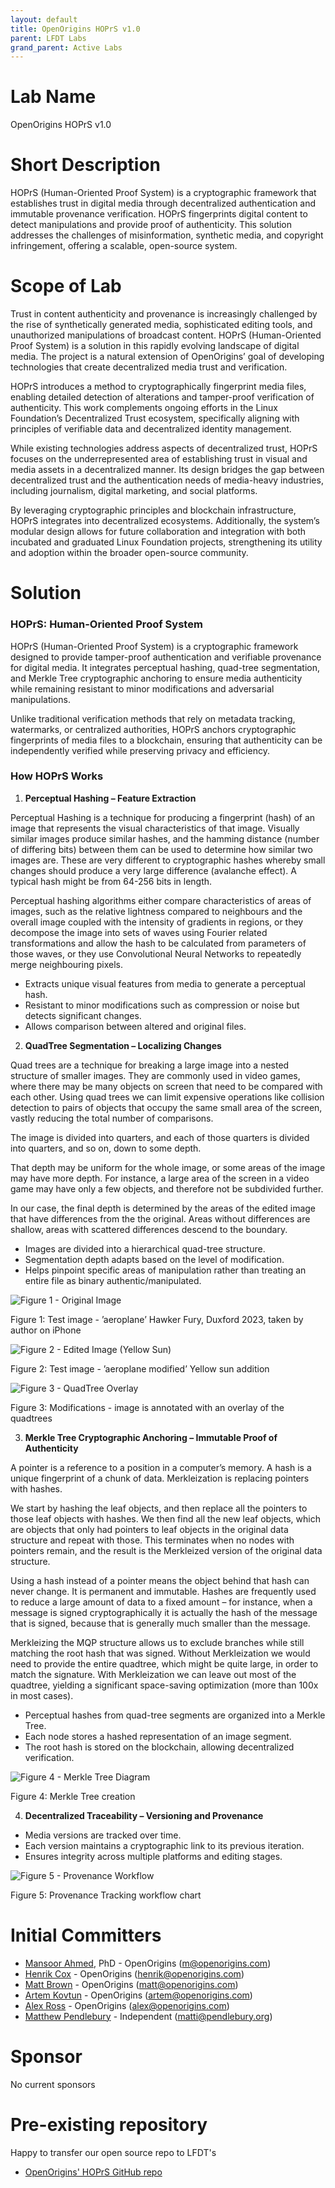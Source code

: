 ```yaml
---
layout: default
title: OpenOrigins HOPrS v1.0
parent: LFDT Labs
grand_parent: Active Labs
---
```

# Lab Name
OpenOrigins HOPrS v1.0

# Short Description
HOPrS (Human-Oriented Proof System) is a cryptographic framework that establishes trust in digital media through decentralized authentication and immutable provenance verification. HOPrS fingerprints digital content to detect manipulations and provide proof of authenticity. This solution addresses the challenges of misinformation, synthetic media, and copyright infringement, offering a scalable, open-source system.

# Scope of Lab
Trust in content authenticity and provenance is increasingly challenged by the rise of synthetically generated media, sophisticated editing tools, and unauthorized manipulations of broadcast content. HOPrS (Human-Oriented Proof System) is a solution in this rapidly evolving landscape of digital media. The project is a natural extension of OpenOrigins’ goal of developing technologies that create decentralized media trust and verification.

HOPrS introduces a method to cryptographically fingerprint media files, enabling detailed detection of alterations and tamper-proof verification of authenticity. This work complements ongoing efforts in the Linux Foundation’s Decentralized Trust ecosystem, specifically aligning with principles of verifiable data and decentralized identity management.

While existing technologies address aspects of decentralized trust, HOPrS focuses on the underrepresented area of establishing trust in visual and media assets in a decentralized manner. Its design bridges the gap between decentralized trust and the authentication needs of media-heavy industries, including journalism, digital marketing, and social platforms.

By leveraging cryptographic principles and blockchain infrastructure, HOPrS integrates into decentralized ecosystems. Additionally, the system’s modular design allows for future collaboration and integration with both incubated and graduated Linux Foundation projects, strengthening its utility and adoption within the broader open-source community.

# Solution
### **HOPrS: Human-Oriented Proof System**

HOPrS (Human-Oriented Proof System) is a cryptographic framework designed to provide tamper-proof authentication and verifiable provenance for digital media. It integrates perceptual hashing, quad-tree segmentation, and Merkle Tree cryptographic anchoring to ensure media authenticity while remaining resistant to minor modifications and adversarial manipulations.

Unlike traditional verification methods that rely on metadata tracking, watermarks, or centralized authorities, HOPrS anchors cryptographic fingerprints of media files to a blockchain, ensuring that authenticity can be independently verified while preserving privacy and efficiency.

### How HOPrS Works

1. **Perceptual Hashing – Feature Extraction**

Perceptual Hashing is a technique for producing a fingerprint (hash) of an image that represents the visual characteristics of that image. Visually similar images produce similar hashes, and the hamming distance (number of differing bits) between them can be used to determine how similar two images are. These are very different to cryptographic hashes whereby small changes should produce a very large difference (avalanche effect). A typical hash might be from 64-256 bits in length.

Perceptual hashing algorithms either compare characteristics of areas of images, such as the relative lightness compared to neighbours and the overall image coupled with the intensity of gradients in regions, or they decompose the image into sets of waves using Fourier related transformations and allow the hash to be calculated from parameters of those waves, or they use Convolutional Neural Networks to repeatedly merge neighbouring pixels.

- Extracts unique visual features from media to generate a perceptual hash.
- Resistant to minor modifications such as compression or noise but detects significant changes.
- Allows comparison between altered and original files.

2. **QuadTree Segmentation – Localizing Changes**

Quad trees are a technique for breaking a large image into a nested structure of smaller images. They are commonly used in video games, where there may be many objects on screen that need to be compared with each other. Using quad trees we can limit expensive operations like collision detection to pairs of objects that occupy the same small area of the screen, vastly reducing the total number of comparisons.

The image is divided into quarters, and each of those quarters is divided into quarters, and so on, down to some depth.

That depth may be uniform for the whole image, or some areas of the image may have more depth. For instance, a large area of the screen in a video game may have only a few objects, and therefore not be subdivided further.

In our case, the final depth is determined by the areas of the edited image that have differences from the the original. Areas without differences are shallow, areas with scattered differences descend to the boundary.

- Images are divided into a hierarchical quad-tree structure.
- Segmentation depth adapts based on the level of modification.
- Helps pinpoint specific areas of manipulation rather than treating an entire file as binary authentic/manipulated.

![Figure 1 - Original Image](images/figure_1.jpg)

Figure 1: Test image - ’aeroplane’ Hawker Fury, Duxford 2023, taken by author on iPhone

![Figure 2 - Edited Image (Yellow Sun)](images/figure_2.jpg)

Figure 2: Test image - ’aeroplane modified’ Yellow sun addition

![Figure 3 - QuadTree Overlay](images/figure_3.jpg)

Figure 3: Modifications - image is annotated with an overlay of the quadtrees

3. **Merkle Tree Cryptographic Anchoring – Immutable Proof of Authenticity**

A pointer is a reference to a position in a computer’s memory. A hash is a unique fingerprint of a chunk of data. Merkleization is replacing pointers with hashes.

We start by hashing the leaf objects, and then replace all the pointers to those leaf objects with hashes. We then find all the new leaf objects, which are objects that only had pointers to leaf objects in the original data structure and repeat with those. This terminates when no nodes with pointers remain, and the result is the Merkleized version of the original data structure.

Using a hash instead of a pointer means the object behind that hash can never change. It is permanent and immutable. Hashes are frequently used to reduce a large amount of data to a fixed amount – for instance, when a message is signed cryptographically it is actually the hash of the message that is signed, because that is generally much smaller than the message.

Merkleizing the MQP structure allows us to exclude branches while still matching the root hash that was signed. Without Merkleization we would need to provide the entire quadtree, which might be quite large, in order to match the signature. With Merkleization we can leave out most of the quadtree, yielding a significant space-saving optimization (more than 100x in most cases).

- Perceptual hashes from quad-tree segments are organized into a Merkle Tree.
- Each node stores a hashed representation of an image segment.
- The root hash is stored on the blockchain, allowing decentralized verification.

![Figure 4 - Merkle Tree Diagram](images/figure_4.jpg)

Figure 4: Merkle Tree creation

4. **Decentralized Traceability – Versioning and Provenance**
- Media versions are tracked over time.
- Each version maintains a cryptographic link to its previous iteration.
- Ensures integrity across multiple platforms and editing stages.

![Figure 5 - Provenance Workflow](images/figure_5.jpg)

Figure 5: Provenance Tracking workflow chart

# Initial Committers
- [Mansoor Ahmed](https://github.com/humannyty), PhD - OpenOrigins (m@openorigins.com)
- [Henrik Cox](https://github.com/henrikcox) - OpenOrigins (henrik@openorigins.com)
- [Matt Brown](https://github.com/mattnbrown) - OpenOrigins (matt@openorigins.com)
- [Artem Kovtun](https://github.com/artem-openorigins) - OpenOrigins (artem@openorigins.com)
- [Alex Ross](https://github.com/Alex-OpenOrigins) - OpenOrigins (alex@openorigins.com)
- [Matthew Pendlebury](https://github.com/matthewpendlebury) - Independent (matti@pendlebury.org)

# Sponsor
No current sponsors

# Pre-existing repository
Happy to transfer our open source repo to LFDT's
- [OpenOrigins' HOPrS GitHub repo](https://github.com/human-oriented/HOPrS/)
